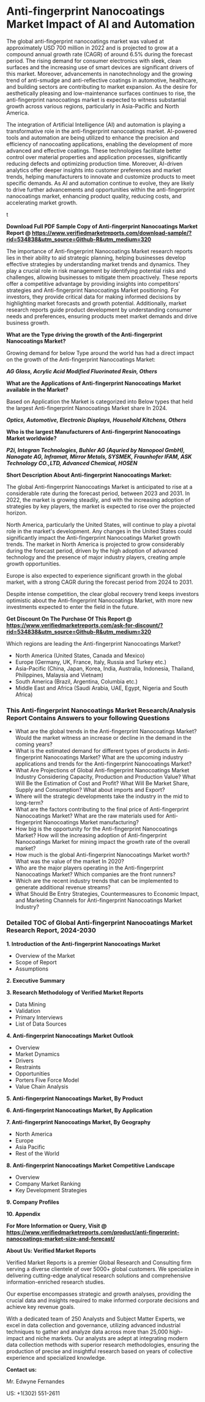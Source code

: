 <meta name="title" content="Global Anti-fingerprint Nanocoatings Market Impact of AI and Automation"><meta name="description" content="The global anti-fingerprint nanocoatings market was valued at approximately USD 700 million in 2022 and is projected to grow at a compound annual growth rate (CAGR) of"><meta name="title" content="Anti-fingerprint Nanocoatings Market Size, Share, Scope, Trends, Growth, Opportunities, Analysis, Forecast"><h1>Anti-fingerprint Nanocoatings Market Impact of AI and Automation</h1><p>The global anti-fingerprint nanocoatings market was valued at approximately USD 700 million in 2022 and is projected to grow at a compound annual growth rate (CAGR) of around 6.5% during the forecast period. The rising demand for consumer electronics with sleek, clean surfaces and the increasing use of smart devices are significant drivers of this market. Moreover, advancements in nanotechnology and the growing trend of anti-smudge and anti-reflective coatings in automotive, healthcare, and building sectors are contributing to market expansion. As the desire for aesthetically pleasing and low-maintenance surfaces continues to rise, the anti-fingerprint nanocoatings market is expected to witness substantial growth across various regions, particularly in Asia-Pacific and North America.</p><p>The integration of Artificial Intelligence (AI) and automation is playing a transformative role in the anti-fingerprint nanocoatings market. AI-powered tools and automation are being utilized to enhance the precision and efficiency of nanocoating applications, enabling the development of more advanced and effective coatings. These technologies facilitate better control over material properties and application processes, significantly reducing defects and optimizing production time. Moreover, AI-driven analytics offer deeper insights into customer preferences and market trends, helping manufacturers to innovate and customize products to meet specific demands. As AI and automation continue to evolve, they are likely to drive further advancements and opportunities within the anti-fingerprint nanocoatings market, enhancing product quality, reducing costs, and accelerating market growth.</p>t</p><p id="" class=""><strong>Download Full PDF Sample Copy of Anti-fingerprint Nanocoatings Market Report @ <a href="https://www.verifiedmarketreports.com/download-sample/?rid=534838&utm_source=Github-R&utm_medium=320" target="_blank">https://www.verifiedmarketreports.com/download-sample/?rid=534838&utm_source=Github-R&utm_medium=320</a></strong></p><p>The importance of&nbsp;Anti-fingerprint Nanocoatings Market research reports lies in their ability to aid strategic planning, helping businesses develop effective strategies by understanding market trends and dynamics. They play a crucial role in risk management by identifying potential risks and challenges, allowing businesses to mitigate them proactively. These reports offer a competitive advantage by providing insights into competitors' strategies and Anti-fingerprint Nanocoatings Market positioning. For investors, they provide critical data for making informed decisions by highlighting market forecasts and growth potential. Additionally, market research reports guide product development by understanding consumer needs and preferences, ensuring products meet market demands and drive business growth.</p><p><strong>What are the&nbsp;Type driving the growth of the Anti-fingerprint Nanocoatings Market?</strong></p><p id="" class="">Growing demand for below Type around the world has had a direct impact on the growth of the Anti-fingerprint Nanocoatings Market:</p><em><strong>AG Glass, Acrylic Acid Modified Fluorinated Resin, Others</strong></em></p><strong>What are the&nbsp;Applications&nbsp;of Anti-fingerprint Nanocoatings Market available in the Market?</strong></p><p id="" class="">Based on Application the Market is categorized into Below types that held the largest Anti-fingerprint Nanocoatings Market share In 2024.</p><em><strong>Optics, Automotive, Electronic Displays, Household Kitchens, Others</strong></em></p><strong>Who is the largest Manufacturers of Anti-fingerprint Nanocoatings Market worldwide?</strong></p><p><em><strong>P2i, Integran Technologies, Buhler AG (Aquried by Nanopool GmbH), Nanogate AG, Inframat, Mirror Metals, SYSMEK, Fraunhofer IFAM, ASK Technology CO.,LTD, Advanced Chemical, HOSEN</strong></em></p><p id="" class=""><strong>Short Description About Anti-fingerprint Nanocoatings Market:</strong></p><p>The global Anti-fingerprint Nanocoatings Market is anticipated to rise at a considerable rate during the forecast period, between 2023 and 2031. In 2022, the market is growing steadily, and with the increasing adoption of strategies by key players, the market is expected to rise over the projected horizon.</p><p>North America, particularly the United States, will continue to play a pivotal role in the market's development. Any changes in the United States could significantly impact the Anti-fingerprint Nanocoatings Market growth trends. The market in North America is projected to grow considerably during the forecast period, driven by the high adoption of advanced technology and the presence of major industry players, creating ample growth opportunities.</p><p>Europe is also expected to experience significant growth in the global market, with a strong CAGR during the forecast period from 2024 to 2031.</p><p>Despite intense competition, the clear global recovery trend keeps investors optimistic about the Anti-fingerprint Nanocoatings Market, with more new investments expected to enter the field in the future.</p><p id="" class=""><strong>Get Discount On The Purchase Of This Report @ <a href="https://www.verifiedmarketreports.com/ask-for-discount/?rid=534838&utm_source=Github-R&utm_medium=320" target="_blank">https://www.verifiedmarketreports.com/ask-for-discount/?rid=534838&utm_source=Github-R&utm_medium=320</a></strong></p>Which regions are leading the Anti-fingerprint Nanocoatings Market?</p><ul><li>North America (United States, Canada and Mexico)</li><li>Europe (Germany, UK, France, Italy, Russia and Turkey etc.)</li><li>Asia-Pacific (China, Japan, Korea, India, Australia, Indonesia, Thailand, Philippines, Malaysia and Vietnam)</li><li>South America (Brazil, Argentina, Columbia etc.)</li><li>Middle East and Africa (Saudi Arabia, UAE, Egypt, Nigeria and South Africa)</li></ul><h3 id="" class="">This Anti-fingerprint Nanocoatings Market Research/Analysis Report Contains Answers to your following Questions</h3><ul><li>What are the global trends in the Anti-fingerprint Nanocoatings Market? Would the market witness an increase or decline in the demand in the coming years?</li><li>What is the estimated demand for different types of products in Anti-fingerprint Nanocoatings Market? What are the upcoming industry applications and trends for the Anti-fingerprint Nanocoatings Market?</li><li>What Are Projections of Global Anti-fingerprint Nanocoatings Market Industry Considering Capacity, Production and Production Value? What Will Be the Estimation of Cost and Profit? What Will Be Market Share, Supply and Consumption? What about imports and Export?</li><li>Where will the strategic developments take the industry in the mid to long-term?</li><li>What are the factors contributing to the final price of Anti-fingerprint Nanocoatings Market? What are the raw materials used for Anti-fingerprint Nanocoatings Market manufacturing?</li><li>How big is the opportunity for the Anti-fingerprint Nanocoatings Market? How will the increasing adoption of Anti-fingerprint Nanocoatings Market for mining impact the growth rate of the overall market?</li><li>How much is the global Anti-fingerprint Nanocoatings Market worth? What was the value of the market In 2020?</li><li>Who are the major players operating in the Anti-fingerprint Nanocoatings Market? Which companies are the front runners?</li><li>Which are the recent industry trends that can be implemented to generate additional revenue streams?</li><li>What Should Be Entry Strategies, Countermeasures to Economic Impact, and Marketing Channels for Anti-fingerprint Nanocoatings Market Industry?</li></ul><h3 id="" class="">Detailed TOC of Global Anti-fingerprint Nanocoatings Market Research Report, 2024-2030</h3><p id="" class=""><strong>1. Introduction of the Anti-fingerprint Nanocoatings Market</strong></p><ul><li>Overview of the Market</li><li>Scope of Report</li><li>Assumptions</li></ul><p id="" class=""><strong>2. Executive Summary</strong></p><p id="" class=""><strong>3. Research Methodology of Verified Market Reports</strong></p><ul><li>Data Mining</li><li>Validation</li><li>Primary Interviews</li><li>List of Data Sources</li></ul><p id="" class=""><strong>4. Anti-fingerprint Nanocoatings Market Outlook</strong></p><ul><li>Overview</li><li>Market Dynamics</li><li>Drivers</li><li>Restraints</li><li>Opportunities</li><li>Porters Five Force Model</li><li>Value Chain Analysis</li></ul><p id="" class=""><strong>5. Anti-fingerprint Nanocoatings Market, By Product</strong></p><p id="" class=""><strong>6. Anti-fingerprint Nanocoatings Market, By Application</strong></p><p id="" class=""><strong>7. Anti-fingerprint Nanocoatings Market, By Geography</strong></p><ul><li>North America</li><li>Europe</li><li>Asia Pacific</li><li>Rest of the World</li></ul><p id="" class=""><strong>8. Anti-fingerprint Nanocoatings Market Competitive Landscape</strong></p><ul><li>Overview</li><li>Company Market Ranking</li><li>Key Development Strategies</li></ul><p id="" class=""><strong>9. Company Profiles</strong></p><p id="" class=""><strong>10. Appendix</strong></p><p id="" class=""><strong>For More Information or Query, Visit @ <a href="https://www.verifiedmarketreports.com/product/anti-fingerprint-nanocoatings-market-size-and-forecast/" target="_blank">https://www.verifiedmarketreports.com/product/anti-fingerprint-nanocoatings-market-size-and-forecast/</a></strong></p><p id="" class=""><strong>About Us: Verified Market Reports</strong></p><p id="" class="">Verified Market Reports is a premier Global Research and Consulting firm serving a diverse clientele of over 5000+ global customers. We specialize in delivering cutting-edge analytical research solutions and comprehensive information-enriched research studies.</p><p id="" class="">Our expertise encompasses strategic and growth analyses, providing the crucial data and insights required to make informed corporate decisions and achieve key revenue goals.</p><p id="" class="">With a dedicated team of 250 Analysts and Subject Matter Experts, we excel in data collection and governance, utilizing advanced industrial techniques to gather and analyze data across more than 25,000 high-impact and niche markets. Our analysts are adept at integrating modern data collection methods with superior research methodologies, ensuring the production of precise and insightful research based on years of collective experience and specialized knowledge.</p><p id="" class=""><strong>Contact us:</strong></p><p id="" class="">Mr. Edwyne Fernandes</p><p id="" class="">US: +1(302) 551-2611</p>